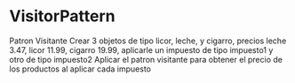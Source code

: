 # VisitorPattern
Patron Visitante
Crear 3 objetos de tipo licor, leche, y cigarro, precios leche 3.47, licor 11.99, cigarro 19.99, aplicarle un impuesto
de tipo impuesto1 y otro de tipo impuesto2
Aplicar el patron visitante para obtener el precio de los productos al aplicar cada impuesto

